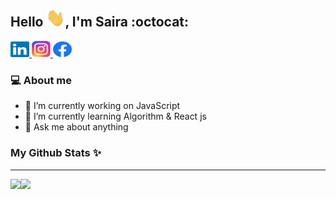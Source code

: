 ## Hello <img src="https://github.com/sairatabassum/sairatabassum/blob/main/svg/Hi.gif" width="30px">, I'm Saira :octocat:


<p>
  
  <a href="https://www.linkedin.com/in/saira-tabassum-6aaaa7202/">
    <img alt="LinkedIn" title="LinkedIn" height="25" width="30" src="https://raw.githubusercontent.com/sairatabassum/sairatabassum/main/svg/linkedin.svg">
  </a>
  
  
  <a href="https://www.instagram.com/saira_tabassum_/">
    <img alt="LinkedIn" title="LinkedIn" height="26" width="30" src="https://raw.githubusercontent.com/sairatabassum/sairatabassum/main/svg/instagram.svg">
  </a>
  
  <a href="https://web.facebook.com/saira.tabassum.98837/">
    <img alt="Facebook" title="Facebook" height="25" width="30" src="https://raw.githubusercontent.com/sairatabassum/sairatabassum/main/svg/facebook.svg">
  </a>
</p>

### :computer: About me

- 🔭 I’m currently working on JavaScript
- 🌱 I’m currently learning Algorithm & React js
- 💬 Ask me about anything

  
### My Github Stats :sparkles:

<hr>

<div>
<a href="https://github-readme-stats.vercel.app/api?username=sairatabassum&show_icons=true&hide_title=true&count_private=true&include_all_commits=true&theme=gotham">
  <img src="https://github-readme-stats.vercel.app/api?username=sairatabassum&show_icons=true&hide_title=true&count_private=true&include_all_commits=true&theme=gotham"align="left"/>
</a>
<a href="https://github-readme-stats.vercel.app/api/top-langs/?username=sairatabassum&layout=compact&theme=gotham&custom_title=Statistics">
  <img src="https://github-readme-stats.vercel.app/api/top-langs/?username=sairatabassum&layout=compact&theme=gotham&custom_title=Statistics" align="left"/>
</a>
</div>

<br>



